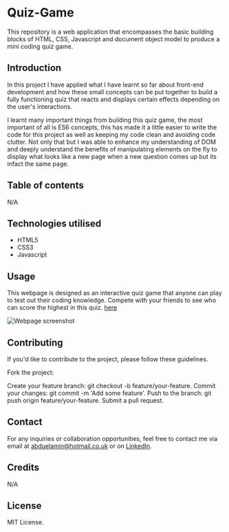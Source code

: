 # Quiz-Game


This repository is a web application that encompasses the basic building blocks of HTML, CSS, Javascript and document object model to produce a mini coding quiz game.

## Introduction

In this project I have applied what I have learnt so far about front-end development and how these small concepts can be put together to build a fully functioning quiz that reacts and displays certain effects depending on the user's interactions.

I learnt many important things from building this quiz game, the most important of all is ES6 concepts, this has made it a little easier to write the code for this project as well as keeping my code clean and avoiding code clutter. Not only that but I was able to enhance my understanding of DOM and deeply understand the benefits of manipulating elements on the fly to display what looks like a new page when a new question comes up but its infact the same page.

## Table of contents

N/A

## Technologies utilised

- HTML5
- CSS3
- Javascript 

## Usage

This webpage is designed as an interactive quiz game that anyone can play to test out their coding knowledge. Compete with your friends to see who can score the highest in this quiz. [here]()

![Webpage screenshot]()

## Contributing

If you'd like to contribute to the project, please follow these guidelines.

Fork the project:

Create your feature branch: git checkout -b feature/your-feature.
Commit your changes: git commit -m 'Add some feature'.
Push to the branch: git push origin feature/your-feature.
Submit a pull request.

## Contact
For any inquiries or collaboration opportunities, feel free to contact me via email at abduelamin@hotmail.co.uk or on [LinkedIn](https://www.linkedin.com/in/abdullahelamin/).

## Credits

N/A

## License
MIT License.
